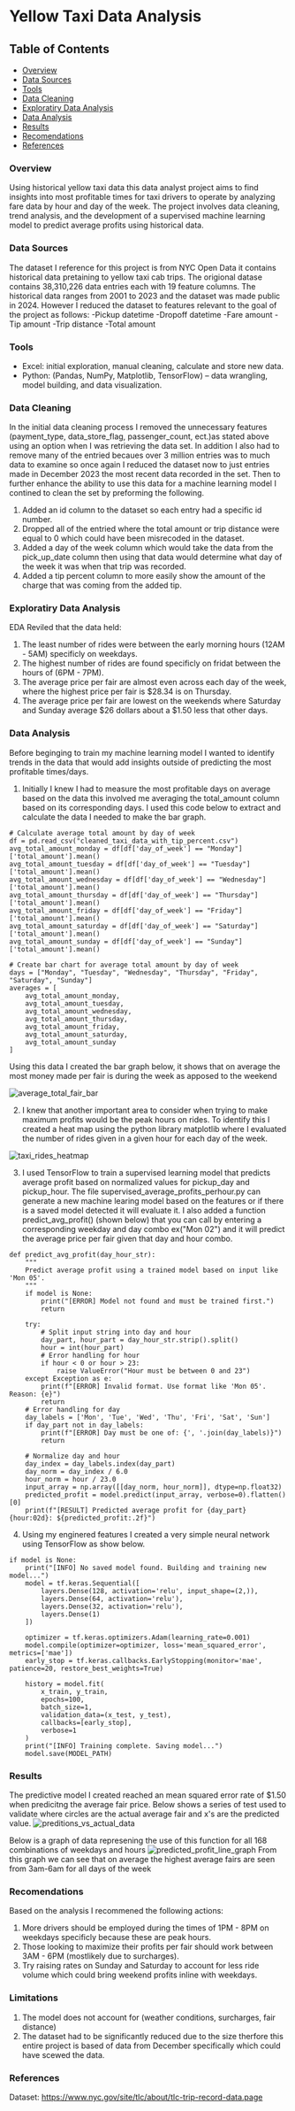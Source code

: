# Yellow Taxi Data Analysis

## Table of Contents
- [Overview](#overview)
- [Data Sources](#Data-Sources)
- [Tools](#Tools)
- [Data Cleaning](#Data-Cleaning)
- [Exploratiry Data Analysis](#Exploratiry-Data-Analysis)
- [Data Analysis](#Data-Analysis)
- [Results](#Results)
- [Recomendations](#Recomendations)
- [References](#References)

### Overview
Using historical yellow taxi data this data analyst project aims to find insights into most profitable times for taxi drivers to operate by analyzing fare data by hour and day of the week. The project involves data cleaning, trend analysis, and the development of a supervised machine learning model to predict average profits using historical data.

### Data Sources
The dataset I reference for this project is from NYC Open Data it contains historical data pretaining to yellow taxi cab trips. The origional datase contains 38,310,226 data entries each with 19 feature columns. The historical data ranges from 2001 to 2023 and the dataset was made public in 2024. However I reduced the dataset to features relevant to the goal of the project as follows:
-Pickup datetime
-Dropoff datetime
-Fare amount
-Tip amount
-Trip distance
-Total amount

### Tools
- Excel: initial exploration, manual cleaning, calculate and store new data.
- Python: (Pandas, NumPy, Matplotlib, TensorFlow) – data wrangling, model building, and data visualization.

### Data Cleaning
In the initial data cleaning process I removed the unnecessary features (payment_type, data_store_flag, passenger_count, ect.)as stated above using an option when I was retrieving the data set. In addition I also had to remove many of the entried becaues over 3 million entries was to much data to examine so once again I reduced the dataset now to just entries made in December 2023 the most recent data recorded in the set. Then to further enhance the ability to use this data for a machine learning model I contined to clean the set by preforming the following.
1. Added an id column to the dataset so each entry had a specific id number.
2. Dropped all of the entried where the total amount or trip distance were equal to 0 which could have been misrecoded in the dataset.
3. Added a day of the week column which would take the data from the pick_up_date column then using that data would determine what day of the week it was when that trip was recorded.
4. Added a tip percent column to more easily show the amount of the charge that was coming from the added tip.

### Exploratiry Data Analysis
EDA Reviled that the data held:
1. The least number of rides were between the early morning hours (12AM - 5AM) specificly on weekdays.
2. The highest number of rides are found specificly on fridat between the hours of (6PM - 7PM).
3. The average price per fair are almost even across each day of the week, where the highest price per fair is $28.34 is on Thursday.
4. The average price per fair are lowest on the weekends where Saturday and Sunday average $26 dollars about a $1.50 less that other days.

### Data Analysis
Before beginging to train my machine learning model I wanted to identify trends in the data that would add insights outside of predicting the most profitable times/days.

1. Initially I knew I had to measure the most profitable days on average based on the data this involved me averaging the total_amount column based on its corresponding days. I used this code below to extract and calculate the data I needed to make the bar graph.
```
# Calculate average total amount by day of week
df = pd.read_csv("cleaned_taxi_data_with_tip_percent.csv")
avg_total_amount_monday = df[df['day_of_week'] == "Monday"]['total_amount'].mean()
avg_total_amount_tuesday = df[df['day_of_week'] == "Tuesday"]['total_amount'].mean()
avg_total_amount_wednesday = df[df['day_of_week'] == "Wednesday"]['total_amount'].mean()
avg_total_amount_thursday = df[df['day_of_week'] == "Thursday"]['total_amount'].mean()
avg_total_amount_friday = df[df['day_of_week'] == "Friday"]['total_amount'].mean()
avg_total_amount_saturday = df[df['day_of_week'] == "Saturday"]['total_amount'].mean()
avg_total_amount_sunday = df[df['day_of_week'] == "Sunday"]['total_amount'].mean()

# Create bar chart for average total amount by day of week
days = ["Monday", "Tuesday", "Wednesday", "Thursday", "Friday", "Saturday", "Sunday"]
averages = [
    avg_total_amount_monday,
    avg_total_amount_tuesday,
    avg_total_amount_wednesday,
    avg_total_amount_thursday,
    avg_total_amount_friday,
    avg_total_amount_saturday,
    avg_total_amount_sunday
]
```
Using this data I created the bar graph below, it shows that on average the most money made per fair is during the week as apposed to the weekend

![average_total_fair_bar](https://github.com/user-attachments/assets/183300ac-439c-4a1e-accf-8d6b04e5c135)

2. I knew that another important area to consider when trying to make maximum profits would be the peak hours on rides. To identify this I created a heat map using the python library matplotlib where I evaluated the number of rides given in a given hour for each day of the week.

![taxi_rides_heatmap](https://github.com/user-attachments/assets/cc02a2a1-ad5a-4069-ab33-ca6803b249e9)

3. I used TensorFlow to train a supervised learning model that predicts average profit based on normalized values for pickup_day and pickup_hour. The file supervised_average_profits_perhour.py can generate a new machine learing model based on the features or if there is a saved model detected it will evaluate it. I also added a function predict_avg_profit() (shown below) that you can call by entering a corresponding weekday and day combo ex("Mon 02") and it will predict the average price per fair given that day and hour combo.
```
def predict_avg_profit(day_hour_str):
    """
    Predict average profit using a trained model based on input like 'Mon 05'.
    """
    if model is None:
        print("[ERROR] Model not found and must be trained first.")
        return

    try:
        # Split input string into day and hour
        day_part, hour_part = day_hour_str.strip().split()
        hour = int(hour_part)
        # Error handling for hour
        if hour < 0 or hour > 23:
            raise ValueError("Hour must be between 0 and 23")
    except Exception as e:
        print(f"[ERROR] Invalid format. Use format like 'Mon 05'. Reason: {e}")
        return
    # Error handling for day
    day_labels = ['Mon', 'Tue', 'Wed', 'Thu', 'Fri', 'Sat', 'Sun']
    if day_part not in day_labels:
        print(f"[ERROR] Day must be one of: {', '.join(day_labels)}")
        return

    # Normalize day and hour
    day_index = day_labels.index(day_part)
    day_norm = day_index / 6.0
    hour_norm = hour / 23.0
    input_array = np.array([[day_norm, hour_norm]], dtype=np.float32)
    predicted_profit = model.predict(input_array, verbose=0).flatten()[0]
    print(f"[RESULT] Predicted average profit for {day_part} {hour:02d}: ${predicted_profit:.2f}")
```
4. Using my enginered features I created a very simple neural network using TensorFlow as show below.
```
if model is None:
    print("[INFO] No saved model found. Building and training new model...")
    model = tf.keras.Sequential([
        layers.Dense(128, activation='relu', input_shape=(2,)),
        layers.Dense(64, activation='relu'),
        layers.Dense(32, activation='relu'),
        layers.Dense(1)
    ])
    
    optimizer = tf.keras.optimizers.Adam(learning_rate=0.001)
    model.compile(optimizer=optimizer, loss='mean_squared_error', metrics=['mae'])
    early_stop = tf.keras.callbacks.EarlyStopping(monitor='mae', patience=20, restore_best_weights=True)

    history = model.fit(
        x_train, y_train,
        epochs=100,
        batch_size=1,
        validation_data=(x_test, y_test),
        callbacks=[early_stop],
        verbose=1
    )
    print("[INFO] Training complete. Saving model...")
    model.save(MODEL_PATH)
```

### Results
The predictive model I created reached an mean squared error rate of $1.50 when predicitng the average fair price. Below shows a series of test used to validate where circles are the actual average fair and x's are the predicted value.
![preditions_vs_actual_data](https://github.com/user-attachments/assets/139f0980-1588-4173-93e1-b5c8f05f5f8e)

Below is a graph of data represening the use of this function for all 168 combinations of weekdays and hours
![predicted_profit_line_graph](https://github.com/user-attachments/assets/e0f9c1d5-b12b-4786-9fd0-34b745ce57fb)
From this graph we can see that on average the highest average fairs are seen from 3am-6am for all days of the week

### Recomendations
Based on the analysis I recommened the following actions:
1. More drivers should be employed during the times of 1PM - 8PM on weekdays specificly because these are peak hours.
2. Those looking to maximize their profits per fair should work between 3AM - 6PM (mostlikely due to surcharges).
3. Try raising rates on Sunday and Saturday to account for less ride volume which could bring weekend profits inline with weekdays.

### Limitations
1. The model does not account for (weather conditions, surcharges, fair distance)
2. The dataset had to be significantly reduced due to the size therfore this entire project is based of data from December specifically which could have scewed the data.

### References
Dataset: https://www.nyc.gov/site/tlc/about/tlc-trip-record-data.page
